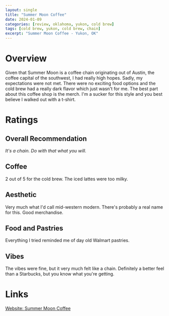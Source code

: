 ```yaml
---
layout: single
title: "Summer Moon Coffee"
date: 2024-01-09
categories: [review, oklahoma, yukon, cold brew]
tags: [cold brew, yukon, cold brew, chain]
excerpt: "Summer Moon Coffee - Yukon, OK"
---
```


# Overview
Given that Summer Moon is a coffee chain originating out of Austin, the coffee capital of the southwest, I had really high hopes.  Sadly, my expectations were not met.  There were no exciting food options and the cold brew had a really dark flavor which just wasn't for me.  The best part about this coffee shop is the merch.  I'm a sucker for this style and you best believe I walked out with a t-shirt.

# Ratings

## Overall Recommendation

*It's a chain.  Do with that what you will.*

<h2>Coffee  <div class="Stars" style="--rating: 2;" aria-label="Rating of this category is 4 out of 5.">   </div></h2>

2 out of 5 for the cold brew.  The iced lattes were too milky.


<h2>Aesthetic  <div class="Stars" style="--rating: 3;" aria-label="Rating of this category is 2 out of 5.">   </div></h2>

Very much what I'd call mid-western modern.  There's probably a real name for this.  Good merchandise.

<h2>Food and Pastries  <div class="Stars" style="--rating: 2;" aria-label="Rating of this category is 4 out of 5.">   </div></h2>

Everything I tried reminded me of day old Walmart pastries.


<h2>Vibes  <div class="Stars" style="--rating: 3;" aria-label="Rating of this category is 3 out of 5.">   </div></h2>
The vibes were fine, but it very much felt like a chain.  Definitely a better feel than a Starbucks, but you know what you're getting.

# Links
[Website: Summer Moon Coffee](https://summermooncoffee.com/)
